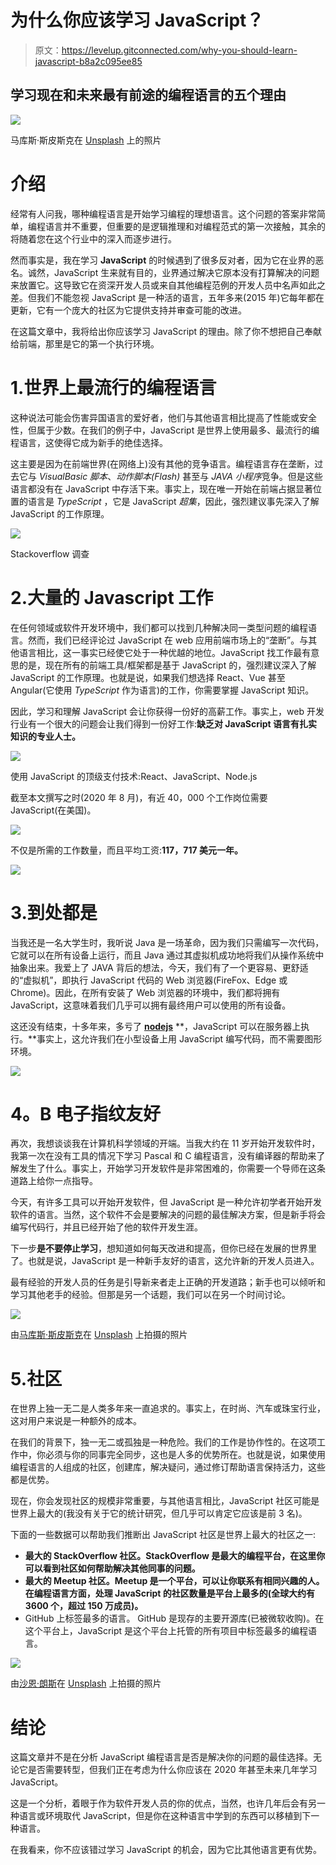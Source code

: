 # 为什么你应该学习 JavaScript？

> 原文：<https://levelup.gitconnected.com/why-you-should-learn-javascript-b8a2c095ee85>

## 学习现在和未来最有前途的编程语言的五个理由

![](img/e5aadee4716cffd2ceb524c578f6b1c7.png)

马库斯·斯皮斯克在 [Unsplash](https://unsplash.com/s/photos/starter?utm_source=unsplash&utm_medium=referral&utm_content=creditCopyText) 上的照片

# 介绍

经常有人问我，哪种编程语言是开始学习编程的理想语言。这个问题的答案非常简单，编程语言并不重要，但重要的是逻辑推理和对编程范式的第一次接触，其余的将随着您在这个行业中的深入而逐步进行。

然而事实是，我在学习 **JavaScript** 的时候遇到了很多反对者，因为它在业界的恶名。诚然，JavaScript 生来就有目的，业界通过解决它原本没有打算解决的问题来放置它。这导致它在资深开发人员或来自其他编程范例的开发人员中名声如此之差。但我们不能忽视 JavaScript 是一种活的语言，五年多来(2015 年)它每年都在更新，它有一个庞大的社区为它提供支持并审查可能的改进。

在这篇文章中，我将给出你应该学习 JavaScript 的理由。除了你不想把自己奉献给前端，那里是它的第一个执行环境。

# 1.世界上最流行的编程语言

这种说法可能会伤害异国语言的爱好者，他们与其他语言相比提高了性能或安全性，但属于少数。在我们的例子中，JavaScript 是世界上使用最多、最流行的编程语言，这使得它成为新手的绝佳选择。

这主要是因为在前端世界(在网络上)没有其他的竞争语言。编程语言存在垄断，过去它与 *VisualBasic 脚本*、*动作脚本(Flash)* 甚至与 *JAVA 小程序*竞争。但是这些语言都没有在 JavaScript 中存活下来。事实上，现在唯一开始在前端占据显著位置的语言是 *TypeScript* ，它是 JavaScript *超集*，因此，强烈建议事先深入了解 JavaScript 的工作原理。

![](img/960efcd10a9b8434945016b8a43a3ede.png)

Stackoverflow 调查

# 2.大量的 Javascript 工作

在任何领域或软件开发环境中，我们都可以找到几种解决同一类型问题的编程语言。然而，我们已经评论过 JavaScript 在 web 应用前端市场上的“垄断”。与其他语言相比，这一事实已经使它处于一种优越的地位。JavaScript 找工作最有意思的是，现在所有的前端工具/框架都是基于 JavaScript 的，强烈建议深入了解 JavaScript 的工作原理。也就是说，如果我们想选择 React、Vue 甚至 Angular(它使用 *TypeScript* 作为语言)的工作，你需要掌握 JavaScript 知识。

因此，学习和理解 JavaScript 会让你获得一份好的高薪工作。事实上，web 开发行业有一个很大的问题会让我们得到一份好工作:**缺乏对 JavaScript 语言有扎实知识的专业人士。**

![](img/ff131c25f18578450180d90f0e9648e9.png)

使用 JavaScript 的顶级支付技术:React、JavaScript、Node.js

截至本文撰写之时(2020 年 8 月)，有近 40，000 个工作岗位需要 JavaScript(在美国)。

![](img/c79437da7e0c1a7c3bfda0cfbf7e9e46.png)

不仅是所需的工作数量，而且平均工资:**117，717 美元一年。**

![](img/08fd1da85c5c4779333a2773c6753793.png)

# 3.到处都是

当我还是一名大学生时，我听说 Java 是一场革命，因为我们只需编写一次代码，它就可以在所有设备上运行，而且 Java 通过其虚拟机成功地将我们从操作系统中抽象出来。我爱上了 JAVA 背后的想法，今天，我们有了一个更容易、更舒适的“虚拟机”，即执行 JavaScript 代码的 Web 浏览器(FireFox、Edge 或 Chrome)。因此，在所有安装了 Web 浏览器的环境中，我们都将拥有 JavaScript，这意味着我们几乎可以拥有最终用户可以使用的所有设备。

这还没有结束，十多年来，多亏了 [**nodejs**](https://fossbytes.com/node-js-version-6-lts-released-features/) **，JavaScript 可以在服务器上执行。**事实上，这允许我们在小型设备上用 JavaScript 编写代码，而不需要图形环境。

![](img/c2ec098fe9a64189108258c2411af7f1.png)

# **4。B** 电子指纹友好

再次，我想谈谈我在计算机科学领域的开端。当我大约在 11 岁开始开发软件时，我第一次在没有工具的情况下学习 Pascal 和 C 编程语言，没有编译器的帮助来了解发生了什么。事实上，开始学习开发软件是非常困难的，你需要一个导师在这条道路上给你一点指导。

今天，有许多工具可以开始开发软件，但 JavaScript 是一种允许初学者开始开发软件的语言。当然，这个软件不会是要解决的问题的最佳解决方案，但是新手将会编写代码行，并且已经开始了他的软件开发生涯。

下一步**是不要停止学习**，想知道如何每天改进和提高，但你已经在发展的世界里了。也就是说，JavaScript 是一种新手友好的语言，这允许新的开发人员进入。

最有经验的开发人员的任务是引导新来者走上正确的开发道路；新手也可以倾听和学习其他老手的经验。但那是另一个话题，我们可以在另一个时间讨论。

![](img/e5aadee4716cffd2ceb524c578f6b1c7.png)

由[马库斯·斯皮斯克](https://unsplash.com/@markusspiske?utm_source=unsplash&utm_medium=referral&utm_content=creditCopyText)在 [Unsplash](https://unsplash.com/s/photos/starter?utm_source=unsplash&utm_medium=referral&utm_content=creditCopyText) 上拍摄的照片

# 5.社区

在世界上独一无二是人类多年来一直追求的。事实上，在时尚、汽车或珠宝行业，这对用户来说是一种额外的成本。

在我们的背景下，独一无二或孤独是一种危险。我们的工作是协作性的。在这项工作中，你必须与你的同事完全同步，这也是人多的优势所在。也就是说，如果使用编程语言的人组成的社区，创建库，解决疑问，通过修订帮助语言保持活力，这些都是优势。

现在，你会发现社区的规模非常重要，与其他语言相比，JavaScript 社区可能是世界上最大的(我没有关于它的统计研究，但几乎可以肯定它应该是前 3 名)。

下面的一些数据可以帮助我们推断出 JavaScript 社区是世界上最大的社区之一:

*   **最大的 StackOverflow 社区。StackOverflow 是最大的编程平台，在这里你可以看到社区如何帮助解决其他同事的问题。**
*   **最大的 Meetup 社区。Meetup 是一个平台，可以让你联系有相同兴趣的人。在编程语言方面，处理 JavaScript 的社区数量是平台上最多的(全球大约有 3600 个，超过 150 万成员)。**
*   GitHub 上标签最多的语言。 GitHub 是现存的主要开源库(已被微软收购)。在这个平台上，JavaScript 是这个平台上托管的所有项目中标签最多的编程语言。

![](img/be144b78c3492755c16c6ae647b19bff.png)

由[沙恩·朗斯](https://unsplash.com/@shanerounce?utm_source=unsplash&utm_medium=referral&utm_content=creditCopyText)在 [Unsplash](https://unsplash.com/s/photos/community?utm_source=unsplash&utm_medium=referral&utm_content=creditCopyText) 上拍摄的照片

# 结论

这篇文章并不是在分析 JavaScript 编程语言是否是解决你的问题的最佳选择。无论它是否需要转型，但我们正在考虑为什么你应该在 2020 年甚至未来几年学习 JavaScript。

这是一个分析，着眼于作为软件开发人员的你的优点，当然，也许几年后会有另一种语言或环境取代 JavaScript，但是你在这种语言中学到的东西可以移植到下一种语言。

在我看来，你不应该错过学习 JavaScript 的机会，因为它比其他语言更有优势。